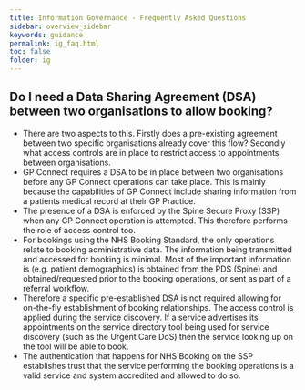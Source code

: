```yaml
---
title: Information Governance - Frequently Asked Questions
sidebar: overview_sidebar
keywords: guidance
permalink: ig_faq.html
toc: false
folder: ig
---
```


## Do I need a Data Sharing Agreement (DSA) between two organisations to allow booking?  

* There are two aspects to this. Firstly does a pre-existing agreement between two specific organisations already cover this flow? Secondly what access controls are in place to restrict access to appointments between organisations.
* GP Connect requires a DSA to be in place between two organisations before any GP Connect operations can take place. This is mainly because the capabilities of GP Connect include sharing information from a patients medical record at their GP Practice.
* The presence of a DSA is enforced by the Spine Secure Proxy (SSP) when any GP Connect operation is attempted. This therefore performs the role of access control too.
* For bookings using the NHS Booking Standard, the only operations relate to booking administrative data. The information being transmitted and accessed for booking is minimal. Most of the important information is (e.g. patient demographics) is obtained from the PDS (Spine) and obtained/requested prior to the booking operations, or sent as part of a referral workflow.
* Therefore a specific pre-established DSA is not required allowing for on-the-fly establishment of booking relationships. The access control is applied during the service discovery. If a service advertises its appointments on the service directory tool being used for service discovery (such as the Urgent Care DoS) then the service looking up on the tool will be able to book.
* The authentication that happens for NHS Booking on the SSP establishes trust that the service performing the booking operations is a valid service and system accredited and allowed to do so.

